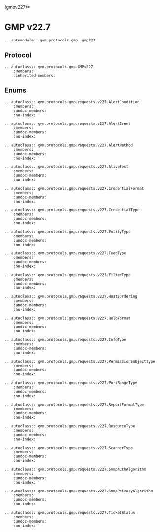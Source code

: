(gmpv227)=

# GMP v22.7

```{eval-rst}
.. automodule:: gvm.protocols.gmp._gmp227
```

## Protocol

```{eval-rst}
.. autoclass:: gvm.protocols.gmp.GMPv227
    :members:
    :inherited-members:
```

## Enums

```{eval-rst}
.. autoclass:: gvm.protocols.gmp.requests.v227.AlertCondition
    :members:
    :undoc-members:
    :no-index:
```

```{eval-rst}
.. autoclass:: gvm.protocols.gmp.requests.v227.AlertEvent
    :members:
    :undoc-members:
    :no-index:
```

```{eval-rst}
.. autoclass:: gvm.protocols.gmp.requests.v227.AlertMethod
    :members:
    :undoc-members:
    :no-index:
```

```{eval-rst}
.. autoclass:: gvm.protocols.gmp.requests.v227.AliveTest
    :members:
    :undoc-members:
    :no-index:
```

```{eval-rst}
.. autoclass:: gvm.protocols.gmp.requests.v227.CredentialFormat
    :members:
    :undoc-members:
    :no-index:
```

```{eval-rst}
.. autoclass:: gvm.protocols.gmp.requests.v227.CredentialType
    :members:
    :undoc-members:
    :no-index:
```

```{eval-rst}
.. autoclass:: gvm.protocols.gmp.requests.v227.EntityType
    :members:
    :undoc-members:
    :no-index:
```

```{eval-rst}
.. autoclass:: gvm.protocols.gmp.requests.v227.FeedType
    :members:
    :undoc-members:
    :no-index:
```

```{eval-rst}
.. autoclass:: gvm.protocols.gmp.requests.v227.FilterType
    :members:
    :undoc-members:
    :no-index:
```

```{eval-rst}
.. autoclass:: gvm.protocols.gmp.requests.v227.HostsOrdering
    :members:
    :undoc-members:
    :no-index:
```

```{eval-rst}
.. autoclass:: gvm.protocols.gmp.requests.v227.HelpFormat
    :members:
    :undoc-members:
    :no-index:
```

```{eval-rst}
.. autoclass:: gvm.protocols.gmp.requests.v227.InfoType
    :members:
    :undoc-members:
    :no-index:
```

```{eval-rst}
.. autoclass:: gvm.protocols.gmp.requests.v227.PermissionSubjectType
    :members:
    :undoc-members:
    :no-index:
```

```{eval-rst}
.. autoclass:: gvm.protocols.gmp.requests.v227.PortRangeType
    :members:
    :undoc-members:
    :no-index:
```

```{eval-rst}
.. autoclass:: gvm.protocols.gmp.requests.v227.ReportFormatType
    :members:
    :undoc-members:
    :no-index:
```

```{eval-rst}
.. autoclass:: gvm.protocols.gmp.requests.v227.ResourceType
    :members:
    :undoc-members:
    :no-index:
```

```{eval-rst}
.. autoclass:: gvm.protocols.gmp.requests.v227.ScannerType
    :members:
    :undoc-members:
    :no-index:
```

```{eval-rst}
.. autoclass:: gvm.protocols.gmp.requests.v227.SnmpAuthAlgorithm
    :members:
    :undoc-members:
    :no-index:
```

```{eval-rst}
.. autoclass:: gvm.protocols.gmp.requests.v227.SnmpPrivacyAlgorithm
    :members:
    :undoc-members:
    :no-index:
```

```{eval-rst}
.. autoclass:: gvm.protocols.gmp.requests.v227.TicketStatus
    :members:
    :undoc-members:
    :no-index:
```

